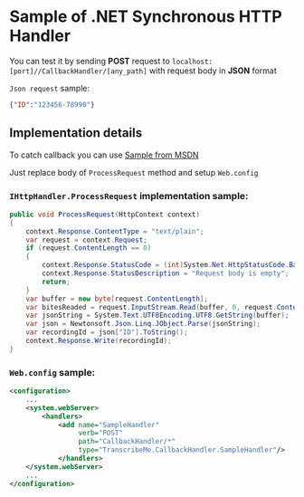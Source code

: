 # Sample of .NET Synchronous HTTP Handler

You can test it by sending **POST** request to `localhost:[port]//CallbackHandler/[any_path]` with request body in **JSON** format 

`Json request` sample:
```json
{"ID":"123456-78990"}
```

## Implementation details
To catch callback you can use [Sample from MSDN](https://msdn.microsoft.com/en-us/library/ms228090.aspx)

Just replace body of `ProcessRequest` method and setup `Web.config`

### `IHttpHandler.ProcessRequest` implementation sample:
```c#
public void ProcessRequest(HttpContext context)
{
    context.Response.ContentType = "text/plain";
    var request = context.Request;
    if (request.ContentLength == 0)
    {
        context.Response.StatusCode = (int)System.Net.HttpStatusCode.BadRequest;
        context.Response.StatusDescription = "Request body is empty";
        return;
    }
    var buffer = new byte[request.ContentLength];
    var bitesReaded = request.InputStream.Read(buffer, 0, request.ContentLength);
    var jsonString = System.Text.UTF8Encoding.UTF8.GetString(buffer);
    var json = Newtonsoft.Json.Linq.JObject.Parse(jsonString);
    var recordingId = json["ID"].ToString();
    context.Response.Write(recordingId);
}
```

### `Web.config` sample:
```xml
<configuration>
    ...
    <system.webServer>
        <handlers>
            <add name="SampleHandler"
                 verb="POST" 
                 path="CallbackHandler/*" 
                 type="TranscribeMe.CallbackHandler.SampleHandler"/>
            </handlers>
    </system.webServer>
    ...
</configuration>
```